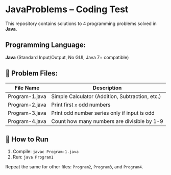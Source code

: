 # JavaProblems – Coding Test

This repository contains solutions to 4 programming problems solved in **Java**.

##  Programming Language:
**Java** (Standard Input/Output, No GUI, Java 7+ compatible)

## 📄 Problem Files:

| File Name      | Description                                     |
|----------------|-------------------------------------------------|
| Program-1.java | Simple Calculator (Addition, Subtraction, etc.) |
| Program-2.java | Print first `x` odd numbers                     |
| Program-3.java | Print odd number series only if input is odd    |
| Program-4.java | Count how many numbers are divisible by 1-9     |

## 📝 How to Run
1. Compile: `javac Program-1.java`
2. Run: `java Program1`

Repeat the same for other files: `Program2`, `Program3`, and `Program4`.


